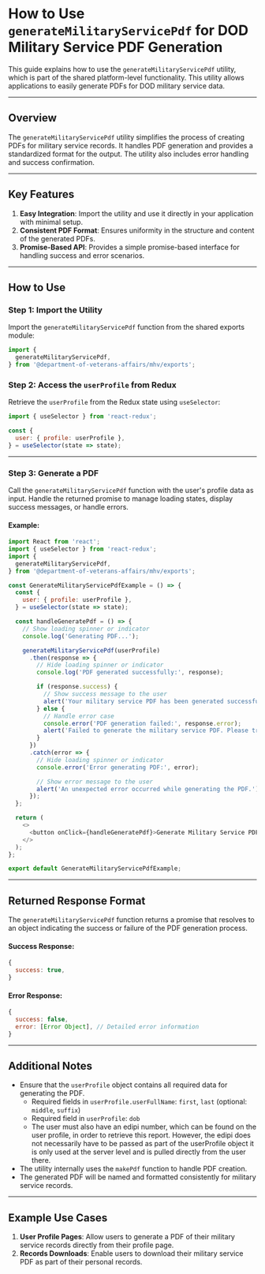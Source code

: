# How to Use `generateMilitaryServicePdf` for DOD Military Service PDF Generation

This guide explains how to use the `generateMilitaryServicePdf` utility, which is part of the shared platform-level functionality. This utility allows applications to easily generate PDFs for DOD military service data.

---

## Overview

The `generateMilitaryServicePdf` utility simplifies the process of creating PDFs for military service records. It handles PDF generation and provides a standardized format for the output. The utility also includes error handling and success confirmation.

---

## Key Features

1. **Easy Integration**: Import the utility and use it directly in your application with minimal setup.
2. **Consistent PDF Format**: Ensures uniformity in the structure and content of the generated PDFs.
3. **Promise-Based API**: Provides a simple promise-based interface for handling success and error scenarios.

---

## How to Use

### Step 1: Import the Utility

Import the `generateMilitaryServicePdf` function from the shared exports module:

```javascript
import {
  generateMilitaryServicePdf,
} from '@department-of-veterans-affairs/mhv/exports';
```

### Step 2: Access the `userProfile` from Redux

Retrieve the `userProfile` from the Redux state using `useSelector`:

```javascript
import { useSelector } from 'react-redux';

const {
  user: { profile: userProfile },
} = useSelector(state => state);
```

---

### Step 3: Generate a PDF

Call the `generateMilitaryServicePdf` function with the user's profile data as input. Handle the returned promise to manage loading states, display success messages, or handle errors.

#### Example:

```javascript
import React from 'react';
import { useSelector } from 'react-redux';
import {
  generateMilitaryServicePdf,
} from '@department-of-veterans-affairs/mhv/exports';

const GenerateMilitaryServicePdfExample = () => {
  const {
    user: { profile: userProfile },
  } = useSelector(state => state);

  const handleGeneratePdf = () => {
    // Show loading spinner or indicator
    console.log('Generating PDF...');

    generateMilitaryServicePdf(userProfile)
      .then(response => {
        // Hide loading spinner or indicator
        console.log('PDF generated successfully:', response);

        if (response.success) {
          // Show success message to the user
          alert('Your military service PDF has been generated successfully!');
        } else {
          // Handle error case
          console.error('PDF generation failed:', response.error);
          alert('Failed to generate the military service PDF. Please try again.');
        }
      })
      .catch(error => {
        // Hide loading spinner or indicator
        console.error('Error generating PDF:', error);

        // Show error message to the user
        alert('An unexpected error occurred while generating the PDF.');
      });
  };

  return (
    <>
      <button onClick={handleGeneratePdf}>Generate Military Service PDF</button>
    </>
  );
};

export default GenerateMilitaryServicePdfExample;
```

---

## Returned Response Format

The `generateMilitaryServicePdf` function returns a promise that resolves to an object indicating the success or failure of the PDF generation process.

#### Success Response:

```javascript
{
  success: true,
}
```

#### Error Response:

```javascript
{
  success: false,
  error: [Error Object], // Detailed error information
}
```

---

## Additional Notes

- Ensure that the `userProfile` object contains all required data for generating the PDF.
  - Required fields in `userProfile.userFullName`: `first`, `last` (optional: `middle`, `suffix`)
  - Required field in `userProfile`: `dob`
  - The user must also have an edipi number, which can be found on the user profile, in order to retrieve this report. 
    However, the edipi does not necessarily have to be passed as part of the userProfile object it is only used at the server level and is pulled directly from the user there. 
- The utility internally uses the `makePdf` function to handle PDF creation.
- The generated PDF will be named and formatted consistently for military service records.

---

## Example Use Cases

1. **User Profile Pages**: Allow users to generate a PDF of their military service records directly from their profile page.
2. **Records Downloads**: Enable users to download their military service PDF as part of their personal records.
